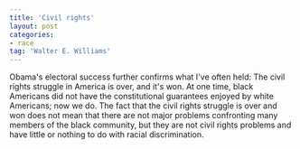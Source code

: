 ```yaml
---
title: 'Civil rights'
layout: post
categories:
- race
tag: 'Walter E. Williams'
---
```


Obama's electoral success further confirms what I've often held: The civil rights struggle in America is over, and it's won. At one time, black Americans did not have the constitutional guarantees enjoyed by white Americans; now we do. The fact that the civil rights struggle is over and won does not mean that there are not major problems confronting many members of the black community, but they are not civil rights problems and have little or nothing to do with racial discrimination.